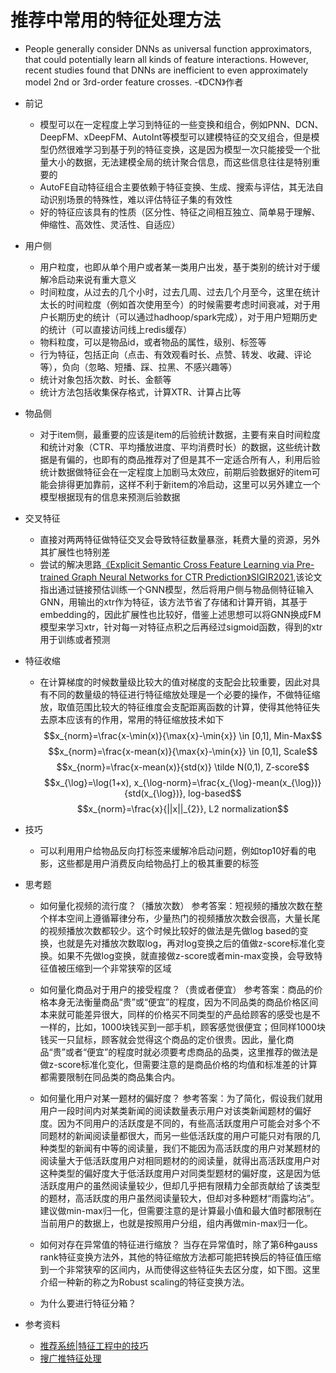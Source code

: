 # 推荐中常用的特征处理方法

- People generally consider DNNs as universal function approximators, that could potentially learn all kinds of feature interactions. However, recent studies found that DNNs are inefficient to even approximately model 2nd or 3rd-order feature crosses. -《DCN》作者

- 前记
    - 模型可以在一定程度上学习到特征的一些变换和组合，例如PNN、DCN、DeepFM、xDeepFM、AutoInt等模型可以建模特征的交叉组合，但是模型仍然很难学习到基于列的特征变换，这是因为模型一次只能接受一个批量大小的数据，无法建模全局的统计聚合信息，而这些信息往往是特别重要的
    - AutoFE自动特征组合主要依赖于特征变换、生成、搜索与评估，其无法自动识别场景的特殊性，难以评估特征子集的有效性
    - 好的特征应该具有的性质（区分性、特征之间相互独立、简单易于理解、伸缩性、高效性、灵活性、自适应）

- 用户侧
    - 用户粒度，也即从单个用户或者某一类用户出发，基于类别的统计对于缓解冷启动来说有重大意义
    - 时间粒度，从过去的几个小时，过去几周、过去几个月至今，这里在统计太长的时间粒度（例如首次使用至今）的时候需要考虑时间衰减，对于用户长期历史的统计（可以通过hadhoop/spark完成），对于用户短期历史的统计（可以直接访问线上redis缓存）
    - 物料粒度，可以是物品id，或者物品的属性，级别、标签等
    - 行为特征，包括正向（点击、有效观看时长、点赞、转发、收藏、评论等），负向（忽略、短播、踩、拉黑、不感兴趣等）
    - 统计对象包括次数、时长、金额等
    - 统计方法包括收集保存格式，计算XTR、计算占比等

- 物品侧
    - 对于item侧，最重要的应该是item的后验统计数据，主要有来自时间粒度和统计对象（CTR、平均播放进度、平均消费时长）的数据，这些统计数据是有偏的，也即有的商品推荐对了但是其不一定适合所有人，利用后验统计数据做特征会在一定程度上加剧马太效应，前期后验数据好的item可能会排得更加靠前，这样不利于新item的冷启动，这里可以另外建立一个模型根据现有的信息来预测后验数据

- 交叉特征
    - 直接对两两特征做特征交叉会导致特征数量暴涨，耗费大量的资源，另外其扩展性也特别差
    - 尝试的解决思路[《Explicit Semantic Cross Feature Learning via Pre-trained Graph Neural Networks for CTR Prediction》SIGIR2021](https://arxiv.org/pdf/2105.07752.pdf),该论文指出通过链接预估训练一个GNN模型，然后将用户侧与物品侧特征输入GNN，用输出的xtr作为特征，该方法节省了存储和计算开销，其基于embedding的，因此扩展性也比较好，借鉴上述思想可以将GNN换成FM模型来学习xtr，针对每一对特征点积之后再经过sigmoid函数，得到的xtr用于训练或者预测
- 特征收缩
    - 在计算梯度的时候数量级比较大的值对梯度的支配会比较重要，因此对具有不同的数量级的特征进行特征缩放处理是一个必要的操作，不做特征缩放，取值范围比较大的特征维度会支配距离函数的计算，使得其他特征失去原本应该有的作用，常用的特征缩放技术如下
    $$x_{norm}=\frac{x-\min(x)}{\max{x}-\min{x}} \in [0,1], Min-Max$$
    $$x_{norm}=\frac{x-mean(x)}{\max{x}-\min{x}} \in [0,1], Scale$$
    $$x_{norm}=\frac{x-mean(x)}{std(x)} \tilde N(0,1), Z-score$$
    $$x_{\log}=\log(1+x), x_{\log-norm}=\frac{x_{\log}-mean(x_{\log})}{std(x_{\log})}, log-based$$
    $$x_{norm}=\frac{x}{||x||_{2}}, L2 normalization$$


- 技巧
    - 可以利用用户给物品反向打标签来缓解冷启动问题，例如top10好看的电影，这些都是用户消费反向给物品打上的极其重要的标签


- 思考题
    - 如何量化视频的流行度？（播放次数）
    参考答案：短视频的播放次数在整个样本空间上遵循幂律分布，少量热门的视频播放次数会很高，大量长尾的视频播放次数都较少。这个时候比较好的做法是先做log based的变换，也就是先对播放次数取log，再对log变换之后的值做z-score标准化变换。如果不先做log变换，就直接做z-score或者min-max变换，会导致特征值被压缩到一个非常狭窄的区域

    - 如何量化商品对于用户的接受程度？（贵或者便宜）
    参考答案：商品的价格本身无法衡量商品“贵”或“便宜”的程度，因为不同品类的商品价格区间本来就可能差异很大，同样的价格买不同类型的产品给顾客的感受也是不一样的，比如，1000块钱买到一部手机，顾客感觉很便宜；但同样1000块钱买一只鼠标，顾客就会觉得这个商品的定价很贵。因此，量化商品“贵”或者“便宜”的程度时就必须要考虑商品的品类，这里推荐的做法是做z-score标准化变化，但需要注意的是商品价格的均值和标准差的计算都需要限制在同品类的商品集合内。    

    - 如何量化用户对某一题材的偏好度？
    参考答案：为了简化，假设我们就用用户一段时间内对某类新闻的阅读数量表示用户对该类新闻题材的偏好度。因为不同用户的活跃度是不同的，有些高活跃度用户可能会对多个不同题材的新闻阅读量都很大，而另一些低活跃度的用户可能只对有限的几种类型的新闻有中等的阅读量，我们不能因为高活跃度的用户对某题材的阅读量大于低活跃度用户对相同题材的的阅读量，就得出高活跃度用户对这种类型的偏好度大于低活跃度用户对同类型题材的偏好度，这是因为低活跃度用户的虽然阅读量较少，但却几乎把有限精力全部贡献给了该类型的题材，高活跃度的用户虽然阅读量较大，但却对多种题材“雨露均沾”。建议做min-max归一化，但需要注意的是计算最小值和最大值时都限制在当前用户的数据上，也就是按照用户分组，组内再做min-max归一化。

    - 如何对存在异常值的特征进行缩放？
    当存在异常值时，除了第6种gauss rank特征变换方法外，其他的特征缩放方法都可能把转换后的特征值压缩到一个非常狭窄的区间内，从而使得这些特征失去区分度，如下图。这里介绍一种新的称之为Robust scaling的特征变换方法。
    
    
    - 为什么要进行特征分箱？



- 参考资料
    - [推荐系统|特征工程中的技巧](https://mp.weixin.qq.com/s/SBeN0KKVJEroyzIsto04ig)
    - [搜广推特征处理](https://mp.weixin.qq.com/s/Qml2OwR-Pu9yqiKxGp1T5Q)


